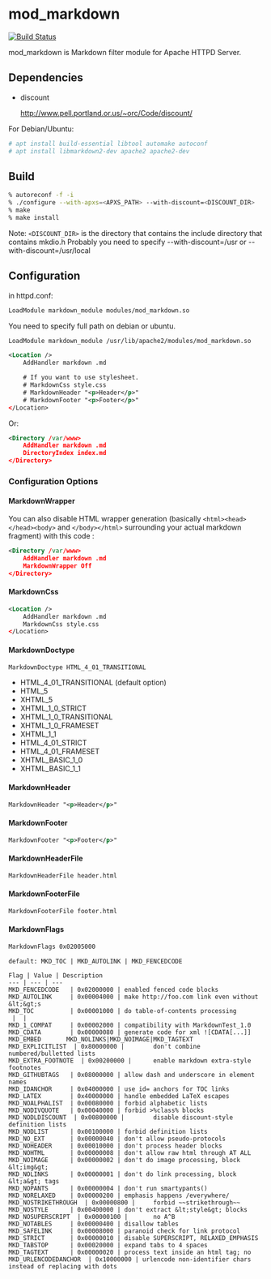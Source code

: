 # mod_markdown

[![Build Status](https://travis-ci.org/hamano/apache-mod-markdown.svg?branch=master)](https://travis-ci.org/hamano/apache-mod-markdown)

mod_markdown is Markdown filter module for Apache HTTPD Server.

## Dependencies

* discount

  <http://www.pell.portland.or.us/~orc/Code/discount/>

For Debian/Ubuntu:

```bash
# apt install build-essential libtool automake autoconf
# apt install libmarkdown2-dev apache2 apache2-dev
```

## Build

```bash
% autoreconf -f -i
% ./configure --with-apxs=<APXS_PATH> --with-discount=<DISCOUNT_DIR>
% make
% make install
```

Note: `<DISCOUNT_DIR>` is the directory that contains the include directory that contains mkdio.h
Probably you need to specify --with-discount=/usr or --with-discount=/usr/local

## Configuration

in httpd.conf:

```xml
LoadModule markdown_module modules/mod_markdown.so
```

You need to specify full path on debian or ubuntu.

```xml
LoadModule markdown_module /usr/lib/apache2/modules/mod_markdown.so
```

```xml
<Location />
    AddHandler markdown .md

    # If you want to use stylesheet.
    # MarkdownCss style.css
    # MarkdownHeader "<p>Header</p>"
    # MarkdownFooter "<p>Footer</p>"
</Location>
```

Or:

```xml
<Directory /var/www>
    AddHandler markdown .md
    DirectoryIndex index.md
</Directory>
```

### Configuration Options

#### MarkdownWrapper

You can also disable HTML wrapper generation (basically `<html><head></head><body>` and `</body></html>` surrounding your actual markdown fragment) with this code :

```xml
<Directory /var/www>
    AddHandler markdown .md
    MarkdownWrapper Off
</Directory>
```

#### MarkdownCss

```xml
<Location />
    AddHandler markdown .md
    MarkdownCss style.css
</Location>
```

#### MarkdownDoctype

```xml
MarkdownDoctype HTML_4_01_TRANSITIONAL
```

* HTML_4_01_TRANSITIONAL (default option)
* HTML_5
* XHTML_5
* XHTML_1_0_STRICT
* XHTML_1_0_TRANSITIONAL
* XHTML_1_0_FRAMESET
* XHTML_1_1
* HTML_4_01_STRICT
* HTML_4_01_FRAMESET
* XHTML_BASIC_1_0
* XHTML_BASIC_1_1

#### MarkdownHeader

```xml
MarkdownHeader "<p>Header</p>"
```

#### MarkdownFooter

```xml
MarkdownFooter "<p>Footer</p>"
```

#### MarkdownHeaderFile

```xml
MarkdownHeaderFile header.html
```

#### MarkdownFooterFile

```xml
MarkdownFooterFile footer.html
```

#### MarkdownFlags

```xml
MarkdownFlags 0x02005000
```

```code
default: MKD_TOC | MKD_AUTOLINK | MKD_FENCEDCODE

Flag | Value | Description
--- | --- | ---
MKD_FENCEDCODE   | 0x02000000 | enabled fenced code blocks
MKD_AUTOLINK     | 0x00004000 | make http://foo.com link even without &lt;&gt;s
MKD_TOC          | 0x00001000 | do table-of-contents processing
 |  |
MKD_1_COMPAT     | 0x00002000 | compatibility with MarkdownTest_1.0
MKD_CDATA        | 0x00000080 | generate code for xml ![CDATA[...]]
MKD_EMBED       MKD_NOLINKS|MKD_NOIMAGE|MKD_TAGTEXT
MKD_EXPLICITLIST  | 0x80000000 |        don't combine numbered/bulletted lists
MKD_EXTRA_FOOTNOTE  | 0x00200000 |      enable markdown extra-style footnotes
MKD_GITHUBTAGS   | 0x08000000 | allow dash and underscore in element names
MKD_IDANCHOR     | 0x04000000 | use id= anchors for TOC links
MKD_LATEX        | 0x40000000 | handle embedded LaTeX escapes
MKD_NOALPHALIST  | 0x00080000 | forbid alphabetic lists
MKD_NODIVQUOTE   | 0x00040000 | forbid >%class% blocks
MKD_NODLDISCOUNT  | 0x00800000 |        disable discount-style definition lists
MKD_NODLIST      | 0x00100000 | forbid definition lists
MKD_NO_EXT       | 0x00000040 | don't allow pseudo-protocols
MKD_NOHEADER     | 0x00010000 | don't process header blocks
MKD_NOHTML       | 0x00000008 | don't allow raw html through AT ALL
MKD_NOIMAGE      | 0x00000002 | don't do image processing, block &lt;img&gt;
MKD_NOLINKS      | 0x00000001 | don't do link processing, block &lt;a&gt; tags
MKD_NOPANTS      | 0x00000004 | don't run smartypants()
MKD_NORELAXED    | 0x00000200 | emphasis happens /everywhere/
MKD_NOSTRIKETHROUGH  | 0x00000800 |     forbid ~~strikethrough~~
MKD_NOSTYLE      | 0x00400000 | don't extract &lt;style&gt; blocks
MKD_NOSUPERSCRIPT  | 0x00000100 |       no A^B
MKD_NOTABLES     | 0x00000400 | disallow tables
MKD_SAFELINK     | 0x00008000 | paranoid check for link protocol
MKD_STRICT       | 0x00000010 | disable SUPERSCRIPT, RELAXED_EMPHASIS
MKD_TABSTOP      | 0x00020000 | expand tabs to 4 spaces
MKD_TAGTEXT      | 0x00000020 | process text inside an html tag; no
MKD_URLENCODEDANCHOR  | 0x10000000 | urlencode non-identifier chars instead of replacing with dots
```

